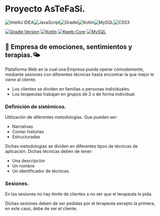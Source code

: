 # Proyecto AsTeFaSi.
![IntelliJ IDEA](https://img.shields.io/badge/IntelliJIDEA-000000.svg?style=for-the-badge&logo=intellij-idea&logoColor=white)![JavaScript](https://img.shields.io/badge/javascript-%23323330.svg?style=for-the-badge&logo=javascript&logoColor=%23F7DF1E)![Gradle](https://img.shields.io/badge/Gradle-02303A.svg?style=for-the-badge&logo=Gradle&logoColor=white)![Kotlin](https://img.shields.io/badge/kotlin-%237F52FF.svg?style=for-the-badge&logo=kotlin&logoColor=white)![MySQL](https://img.shields.io/badge/mysql-4479A1.svg?style=for-the-badge&logo=mysql&logoColor=white)![CSS3](https://img.shields.io/badge/css3-%231572B6.svg?style=for-the-badge&logo=css3&logoColor=white)

[![Gradle Version](https://img.shields.io/badge/Gradle-8.5-02303a)](https://gradle.org/) [![Kotlin](https://img.shields.io/badge/Kotlin-1.9.23-purple)](https://kotlinlang.org/) [![Kweb-Core](https://img.shields.io/badge/Kweb--Core-1.4.12-orange)](https://github.com/kwebio/kweb-core) [![MySQL](https://img.shields.io/badge/MySQL-8.3.0-blue)](https://www.mysql.com/)



## 🌈 Empresa de emociones, sentimientos y terapias.🌤️

Plataforma Web en la cual una Empresa pueda operar cómodamente, mediante sesiones con diferentes técnicas hasta encontrar la que mejor le viene al cliente.

- Los clientes se dividen en familias o personas individuales.
- Los terapeutas trabajan en grupos de 2 o de forma individual.

### Definición de sistémicos.
Utilización de diferentes metodologías. Que pueden ser:

- Narrativas
- Contar historias
- Estructuradas

Dichas metodologías se dividen en diferentes tipos de técnicas de aplicación. Dichas técnicas deben de tener:

- Una descripción 
- Un nombre
- Un identificador de técnicas.

### Sesiones.
En las sesiones no hay límite de clientes a no ser que el terapeuta lo pida.

Dichas sesiones deben de ser pedidas por el terapeuta excepto la primera, en este caso, debe de ser el cliente.
